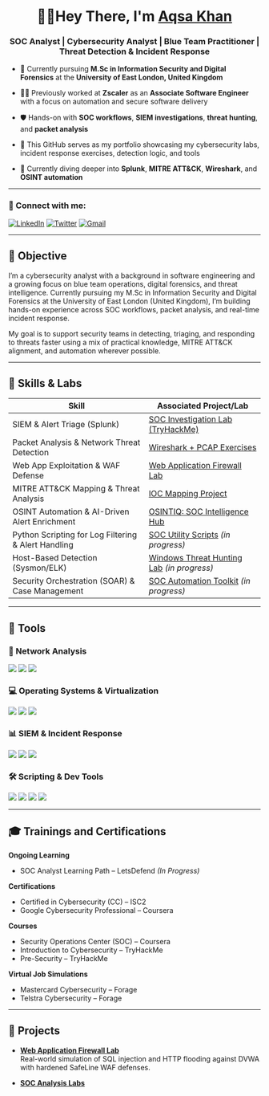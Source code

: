 <h1 align="center">👋🏻Hey There, I'm <a href="https://www.linkedin.com/in/aqsaxcyberdefense/" target="_blank">Aqsa Khan</a></h1>
<h3 align="center">SOC Analyst | Cybersecurity Analyst | Blue Team Practitioner | Threat Detection & Incident Response</h3>

- 🔐 Currently pursuing **M.Sc in Information Security and Digital Forensics** at the **University of East London, United Kingdom**

- 👨‍💻 Previously worked at **Zscaler** as an **Associate Software Engineer** with a focus on automation and secure software delivery

- 🛡️ Hands-on with **SOC workflows**, **SIEM investigations**, **threat hunting**, and **packet analysis**

- 📁 This GitHub serves as my portfolio showcasing my cybersecurity labs, incident response exercises, detection logic, and tools

- 🌱 Currently diving deeper into **Splunk**, **MITRE ATT&CK**, **Wireshark**, and **OSINT automation**

---

<h3 align="left">🔗 Connect with me:</h3>
<div align="left">
  <a href="https://www.linkedin.com/in/aqsaxcyberdefense/"><img alt="LinkedIn" src="https://img.shields.io/badge/linkedin-%230077B5.svg?style=for-the-badge&logo=linkedin&logoColor=white"/></a>
  <a href="https://twitter.com/aqsa_khan32"><img alt="Twitter" src="https://img.shields.io/badge/Twitter-2CA5E0?style=for-the-badge&logo=twitter&logoColor=white" /></a>
  <a href="mailto:aqsakhan5573@gmail.com"><img alt="Gmail" src="https://img.shields.io/badge/Gmail-D14836?style=for-the-badge&logo=gmail&logoColor=white"/></a>
</div>

---

## 🎯 Objective

I’m a cybersecurity analyst with a background in software engineering and a growing focus on blue team operations, digital forensics, and threat intelligence. Currently pursuing my M.Sc in Information Security and Digital Forensics at the University of East London (United Kingdom), I’m building hands-on experience across SOC workflows, packet analysis, and real-time incident response.

My goal is to support security teams in detecting, triaging, and responding to threats faster using a mix of practical knowledge, MITRE ATT&CK alignment, and automation wherever possible.

---

## 🧠 Skills & Labs

| Skill                                               | Associated Project/Lab                                             |
|------------------------------------------------------|----------------------------------------------------------------------|
| SIEM & Alert Triage (Splunk)                         | [SOC Investigation Lab (TryHackMe)](https://github.com/aqsakhan)    |
| Packet Analysis & Network Threat Detection           | [Wireshark + PCAP Exercises](https://github.com/aqsakhan)           |
| Web App Exploitation & WAF Defense                   | [Web Application Firewall Lab](https://github.com/aqsakhan)         |
| MITRE ATT&CK Mapping & Threat Analysis               | [IOC Mapping Project](https://github.com/aqsakhan)                  |
| OSINT Automation & AI-Driven Alert Enrichment        | [OSINTIQ: SOC Intelligence Hub](https://github.com/aqsakhan/osintiq) |
| Python Scripting for Log Filtering & Alert Handling  | [SOC Utility Scripts](https://github.com/aqsakhan) *(in progress)*  |
| Host-Based Detection (Sysmon/ELK)                    | [Windows Threat Hunting Lab](https://github.com/aqsakhan) *(in progress)* |
| Security Orchestration (SOAR) & Case Management      | [SOC Automation Toolkit](https://github.com/aqsakhan) *(in progress)* |

---

## 🧰 Tools

### 🔌 Network Analysis
<div>
    <img src="https://img.shields.io/badge/-Wireshark-1679A7?style=for-the-badge&logo=wireshark&logoColor=white" />
    <img src="https://img.shields.io/badge/-Burp_Suite-orange?style=for-the-badge&logo=burpsuite&logoColor=white" />
    <img src="https://img.shields.io/badge/-Nmap-000000?style=for-the-badge&logo=nmap&logoColor=white" />
</div>

### 💻 Operating Systems & Virtualization
<div>
    <img src="https://img.shields.io/badge/-Kali_Linux-557C94?style=for-the-badge&logo=linux&logoColor=white" />
    <img src="https://img.shields.io/badge/-Ubuntu-E95420?style=for-the-badge&logo=ubuntu&logoColor=white" />
    <img src="https://img.shields.io/badge/-VirtualBox-183A61?style=for-the-badge&logo=virtualbox&logoColor=white" />
</div>

### 📊 SIEM & Incident Response
<div>
    <img src="https://img.shields.io/badge/-Splunk-000000?style=for-the-badge&logo=splunk&logoColor=white" />
    <img src="https://img.shields.io/badge/-MITRE_ATT%26CK-red?style=for-the-badge&logo=mitre&logoColor=white" />
    <img src="https://img.shields.io/badge/-TryHackMe-2C3E50?style=for-the-badge&logo=tryhackme&logoColor=white" />
</div>

### 🛠️ Scripting & Dev Tools
<div>
    <img src="https://img.shields.io/badge/-Python-3776AB?style=for-the-badge&logo=python&logoColor=white" />
    <img src="https://img.shields.io/badge/-Bash-121011?style=for-the-badge&logo=gnubash&logoColor=white" />
    <img src="https://img.shields.io/badge/-PowerShell-5391FE?style=for-the-badge&logo=powershell&logoColor=white" />
    <img src="https://img.shields.io/badge/-Git-000000?style=for-the-badge&logo=git&logoColor=white" />
</div>

---

## 🎓 Trainings and Certifications

**Ongoing Learning**
- SOC Analyst Learning Path – LetsDefend *(In Progress)*

**Certifications**
- Certified in Cybersecurity (CC) – ISC2
- Google Cybersecurity Professional – Coursera  

**Courses**
- Security Operations Center (SOC) – Coursera  
- Introduction to Cybersecurity – TryHackMe  
- Pre-Security – TryHackMe

**Virtual Job Simulations**
- Mastercard Cybersecurity – Forage  
- Telstra Cybersecurity – Forage


---

## 🚀 Projects

- **[Web Application Firewall Lab](https://github.com/aqsakhan)**  
  Real-world simulation of SQL injection and HTTP flooding against DVWA with hardened SafeLine WAF defenses.

- **[SOC Analysis Labs](https://github.com/aqsakhan)**  
